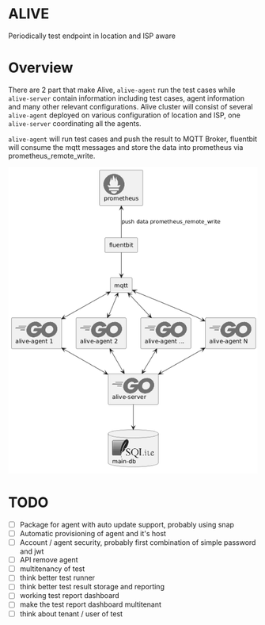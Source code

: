# ALIVE
Periodically test endpoint in location and ISP aware

# Overview 
There are 2 part that make Alive, `alive-agent` run the test cases while `alive-server` contain information including test cases, agent information and many other relevant configurations. Alive cluster will consist of several `alive-agent` deployed on various configuration of location and ISP,  one `alive-server` coordinating all the agents. 

`alive-agent` will run test cases and push the result to MQTT Broker, fluentbit will consume the mqtt messages and store the data into prometheus via prometheus_remote_write.

![architecture overview of alive cluster](/doc/overview.png)

# TODO
- [ ] Package for agent with auto update support, probably using snap
- [ ] Automatic provisioning of agent and it's host
- [ ] Account / agent security, probably first combination of simple password and jwt
- [ ] API remove agent
- [ ] multitenancy of test
- [ ] think better test runner
- [ ] think better test result storage and reporting
- [ ] working test report dashboard
- [ ] make the test report dashboard multitenant
- [ ] think about tenant / user of test